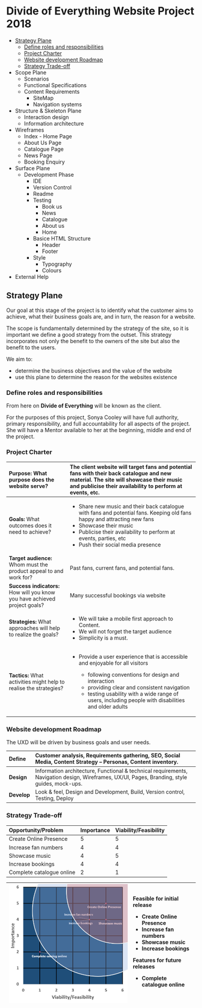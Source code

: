 #   Divide of Everything Website Project 2018

*   [Strategy Plane](#strategy)
    *   [Define roles and responsibilities](#randr)
    *   [Project Charter](#charter)
    *   [Website development Roadmap](#roadmap)
    *   [Strategy Trade-off](#trade)
*   Scope Plane
    *   Scenarios
    *   Functional Specifications
    *   Content Requirements
        *   SiteMap
        *   Navigation systems
*   Structure & Skeleton Plane
    *   Interaction design
    *   Information architecture
*   Wireframes
    *   Index - Home Page
    *   About Us Page
    *   Catalogue Page
    *   News Page
    *   Booking Enquiry
*   Surface Plane
    *   Development Phase
        *   IDE
        *   Version Control
        *   Readme
        *   Testing
            *   Book us
            *   News
            *   Catalogue
            *   About us
            *   Home
        *   Basice HTML Structure
            *   Header
            *   Footer
        *   Style
            *   Typography
            *   Colours
*   External Help   

<a name="strategy"></a>
##  Strategy Plane
Our goal at this stage of the project is to identify what the customer aims to achieve, what their business goals are, and in turn, the reason for a website.

The scope is fundamentally determined by the strategy of the site, so it is important we define a good strategy from the outset. This strategy incorporates not only the benefit to the owners of the site but also the benefit to the users.

We aim to:
*   determine the business objectives and the value of the website
*   use this plane to determine the reason for the websites existence

<a name="randr"></a>
### Define roles and responsibilities
From here on **Divide of Everything** will be known as the client.

For the purposes of this project, Sonya Cooley will have full authority, primary responsibility, and full accountability for all aspects of the project. 
She will have a Mentor available to her at the beginning, middle and end of the project.

<a name="charter"></a>
### Project Charter
|Purpose: What purpose does the website serve?|The client website will target fans and potential fans with their back catalogue and new material.  The site will showcase their music and publicise their availability to perform at events, etc.|
|:---|:---|
|**Goals:** What outcomes does it need to achieve?|<ul><li>Share new music and their back catalogue with fans and potential fans. Keeping old fans happy and attracting new fans</li><li>Showcase their music</li><li>Publicise their availability to perform at events, parties, etc</li><li>Push their social media presence</li></ul>
|**Target audience:** Whom must the product appeal to and work for?|Past fans, current fans, and potential fans.|
|**Success indicators:** How will you know you have achieved project goals?|Many successful bookings via website|
|**Strategies:** What approaches will help to realize the goals?|<ul><li>We will take a mobile first approach to Content.</li><li>We will not forget the target audience</li><li>Simplicity is a must.</li></ul>
|**Tactics:** What activities might help to realise the strategies?|<ul><li>Provide a user experience that is accessible and enjoyable for all visitors</li><ul><li>following conventions for design and interaction</li><li>providing clear and consistent navigation</li><li>testing usability with a wide range of users, including people with disabilities and older adults</li></ul></ul>


<a name="roadmap"></a>
### Website development Roadmap
The UXD will be driven by business goals and user needs.


|**Define**|Customer analysis, Requirements gathering, SEO, Social Media, Content Strategy – Personas, Content inventory.|
|:---|:---|
|**Design**|Information architecture, Functional & technical requirements, Navigation design, Wireframes, UX/UI, Pages, Branding, style guides, mock-ups.|
|**Develop**|Look & feel, Design and Development, Build, Version control, Testing, Deploy|


<a name="trade"></a>
### Strategy Trade-off
|Opportunity/Problem|Importance|Viability/Feasibility|
|:---|:---|:---|
|Create Online Presence|5|5|
|Increase fan numbers|4|4|
|Showcase music|4|5|
|Increase bookings|	4|4|
|Complete catalogue online|2|1|


|![Trade off graph](md-images/graph.png)|Feasible for initial release <ul><li>Create Online Presence</li><li>Increase fan numbers</li><li>Showcase music</li><li>Increase bookings</li></ul>Features for future releases<ul><li>Complete catalogue online</li></ul>
|:---|:---|


